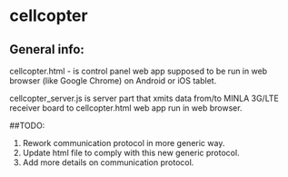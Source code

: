 # cellcopter

## General info:

cellcopter.html - is control panel web app supposed to be run in web browser (like Google Chrome) on Android or iOS tablet.

cellcopter_server.js is server part that xmits data from/to MINLA 3G/LTE receiver board to cellcopter.html web app run in web browser.

##TODO:
1. Rework communication protocol in more generic way.
2. Update html file to comply with this new generic protocol.
3. Add more details on communication protocol.
